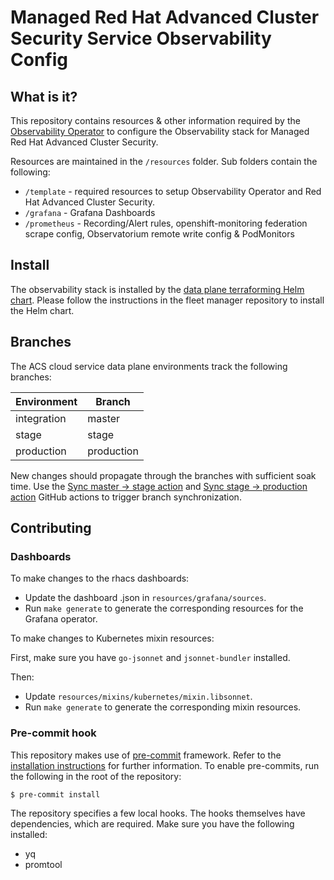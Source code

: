 # Managed Red Hat Advanced Cluster Security Service Observability Config

## What is it?

This repository contains resources & other information required by the [Observability Operator](https://github.com/redhat-developer/observability-operator)
to configure the Observability stack for Managed Red Hat Advanced Cluster Security.

Resources are maintained in the `/resources` folder. Sub folders contain the following:

* `/template` - required resources to setup Observability Operator and Red Hat Advanced Cluster Security.
* `/grafana` - Grafana Dashboards
* `/prometheus` - Recording/Alert rules, openshift-monitoring federation scrape config, Observatorium remote write config & PodMonitors

## Install

The observability stack is installed by the [data plane terraforming Helm chart](https://github.com/stackrox/acs-fleet-manager/tree/main/dp-terraform/helm/rhacs-terraform).
Please follow the instructions in the fleet manager repository to install the Helm chart.

## Branches

The ACS cloud service data plane environments track the following branches:

| Environment | Branch     |
| ----------- | ---------- |
| integration | master     |
| stage       | stage      |
| production  | production |

New changes should propagate through the branches with sufficient soak time. Use the
[Sync master -> stage action](https://github.com/stackrox/rhacs-observability-resources/actions/workflows/sync-stage-from-master.yaml)
and [Sync stage -> production action](https://github.com/stackrox/rhacs-observability-resources/actions/workflows/sync-prod-from-stage.yaml)
GitHub actions to trigger branch synchronization.

## Contributing

### Dashboards

To make changes to the rhacs dashboards:

* Update the dashboard .json in `resources/grafana/sources`.
* Run `make generate` to generate the corresponding resources for the Grafana operator.

To make changes to Kubernetes mixin resources:

First, make sure you have `go-jsonnet` and `jsonnet-bundler` installed.

Then:
* Update `resources/mixins/kubernetes/mixin.libsonnet`.
* Run `make generate` to generate the corresponding mixin resources.

### Pre-commit hook

This repository makes use of [pre-commit](https://pre-commit.com/) framework. Refer to the [installation instructions](https://pre-commit.com/#installation) for further information.
To enable pre-commits, run the following in the root of the repository:
```bash
$ pre-commit install
```

The repository specifies a few local hooks. The hooks themselves have dependencies, which are required. Make sure you have the following installed:
- yq
- promtool
